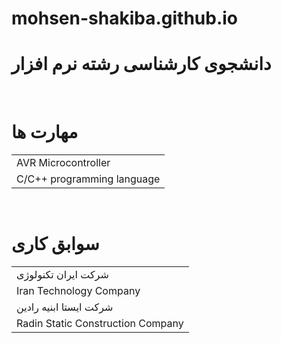 # mohsen-shakiba.github.io
# دانشجوی کارشناسی رشته نرم افزار
<br>

# مهارت ها
<table>
  <tr><td>AVR Microcontroller</td></tr>
  <tr><td>C/C++ programming language</td></tr>
 </table><br>

# سوابق کاری
<table>
  <tr><td>شرکت ایران تکنولوژی</td></tr>
  <tr><td>Iran Technology Company</td></tr>
  <tr><td>شرکت ایستا ابنیه رادین</td></tr>
  <tr><td>Radin Static Construction Company</td></tr>
 </table>

